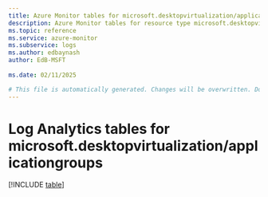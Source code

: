 ```yaml
---
title: Azure Monitor tables for microsoft.desktopvirtualization/applicationgroups
description: Azure Monitor tables for resource type microsoft.desktopvirtualization/applicationgroups
ms.topic: reference
ms.service: azure-monitor
ms.subservice: logs
ms.author: edbaynash
author: EdB-MSFT
   
ms.date: 02/11/2025

# This file is automatically generated. Changes will be overwritten. Do not change this file directly.
---
```


# Log Analytics tables for microsoft.desktopvirtualization/applicationgroups  

[!INCLUDE [table](~/reusable-content/ce-skilling/azure/includes/azure-monitor/reference/tables/microsoft-desktopvirtualization_applicationgroups-include.md)]


